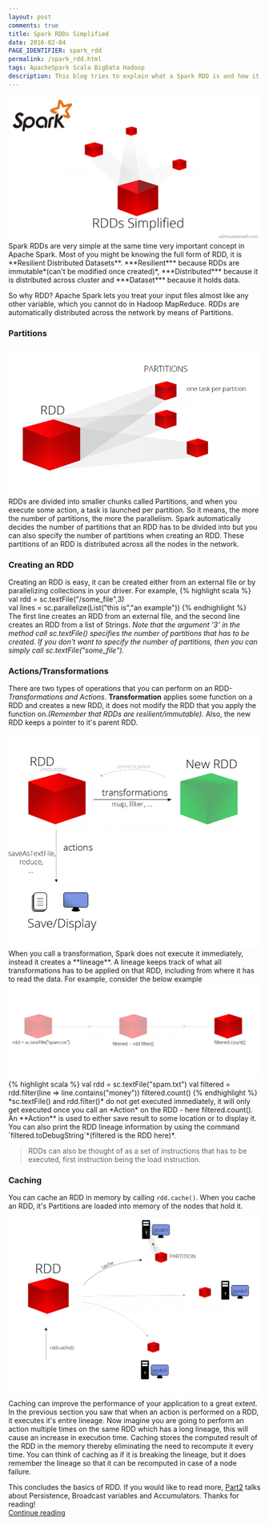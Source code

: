 ```yaml
---
layout: post
comments: true
title: Spark RDDs Simplified
date: 2016-02-04
PAGE_IDENTIFIER: spark_rdd
permalink: /spark_rdd.html
tags: ApacheSpark Scala BigData Hadoop
description: This blog tries to explain what a Spark RDD is and how it is used for distributing data across the cluster. I have tried to use simple illustrations for better understanding.
---
```

<div class="col three">
	<img class="col three" src="/img/spark_rdd/blog_header.png">
</div>
Spark RDDs are very simple at the same time very important concept in Apache Spark. Most of you might be knowing the full form of RDD, it is **Resilient Distributed Datasets**. ***Resilient*** because RDDs are immutable*(can't be modified once created)*, ***Distributed*** because it is distributed across cluster and ***Dataset*** because it holds data.

So why RDD? Apache Spark lets you treat your input files almost like any other variable, which you cannot do in Hadoop MapReduce. RDDs are automatically distributed across the network by means of Partitions. 

### **Partitions**
<div class="col three">
	<img class="col three expandable" src="/img/spark_rdd/rdd_partition.png">
</div>
RDDs are divided into smaller chunks called Partitions, and when you execute some action, a task is launched per partition. So it means, the more the number of partitions, the more the parallelism. Spark automatically decides the number of partitions that an RDD has to be divided into but you can also specify the number of partitions when creating an RDD. These partitions of an RDD is distributed across all the nodes in the network.

### **Creating an RDD**

Creating an RDD is easy, it can be created either from an external file or by parallelizing collections in your driver. For example,
{% highlight scala %}
val rdd = sc.textFile("/some_file",3)  
val lines = sc.parallelize(List("this is","an example"))
{% endhighlight %}
The first line creates an RDD from an external file, and the second line creates an RDD from a list of Strings. *Note that the argument '3' in the method call sc.textFile() specifies the number of partitions that has to be created. If you don't want to specify the number of partitions, then you can simply call sc.textFile("some_file").*

### **Actions/Transformations**
There are two types of operations that you can perform on an RDD- *Transformations and Actions*. **Transformation** applies some function on a RDD and creates a new RDD, it does not modify the RDD that you apply the function on.*(Remember that RDDs are resilient/immutable).* Also, the new RDD keeps a pointer to it's parent RDD.

<div class="col three">
	<img class="col three expandable" src="/img/spark_rdd/rdd_transformation.png">
</div>
When you call a transformation, Spark does not execute it immediately, instead it creates a **lineage**. A lineage keeps track of what all transformations has to be applied on that RDD, including from where it has to read the data. For example, consider the below example

<div class="col three">
	<img class="col three expandable" src="/img/spark_rdd/rdd_lineage.png">
</div>
{% highlight scala %}
val rdd = sc.textFile("spam.txt")
val filtered = rdd.filter(line => line.contains("money"))
filtered.count()
{% endhighlight %}
*sc.textFile() and rdd.filter()* do not get executed immediately, it will only get executed once you call an *Action* on the RDD - here filtered.count(). An **Action** is used to either save result to some location or to display it. You can also print the RDD lineage information by using the command `filtered.toDebugString`*(filtered is the RDD here)*.
<blockquote>RDDs can also be thought of as a set of instructions that has to be executed, first instruction being the load instruction.</blockquote>

### **Caching**
You can cache an RDD in memory by calling `rdd.cache()`. When you cache an RDD, it's Partitions are loaded into memory of the nodes that hold it.
<div class="col three">
	<img class="col three expandable" src="/img/spark_rdd/rdd_cache.png">
</div>
Caching can improve the performance of your application to a great extent. In the previous section you saw that when an action is performed on a RDD, it executes it's entire lineage. Now imagine you are going to perform an action multiple times on the same RDD which has a long lineage, this will cause an increase in execution time. Caching stores the computed result of the RDD in the memory thereby eliminating the need to recompute it every time. You can think of caching as if it is breaking the lineage, but it does remember the lineage so that it can be recomputed in case of a node failure.

This concludes the basics of RDD. If you would like to read more, [Part2](spark_rdd_part2.html) talks about Persistence, Broadcast variables and Accumulators. Thanks for reading!
<br/><a href="search.html?query=spark">Continue reading</a>
